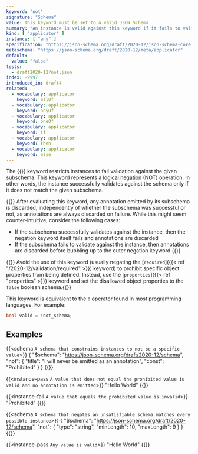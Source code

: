 ```yaml
---
keyword: "not"
signature: "Schema"
value: This keyword must be set to a valid JSON Schema
summary: "An instance is valid against this keyword if it fails to validate successfully against the schema defined by this keyword."
kind: [ "applicator" ]
instance: [ "any" ]
specification: "https://json-schema.org/draft/2020-12/json-schema-core.html#section-10.2.1.4"
metaschema: "https://json-schema.org/draft/2020-12/meta/applicator"
default:
  value: "false"
tests:
  - draft2020-12/not.json
index: -9997
introduced_in: draft4
related:
  - vocabulary: applicator
    keyword: allOf
  - vocabulary: applicator
    keyword: anyOf
  - vocabulary: applicator
    keyword: oneOf
  - vocabulary: applicator
    keyword: if
  - vocabulary: applicator
    keyword: then
  - vocabulary: applicator
    keyword: else
---
```


The {{<link keyword="not" vocabulary="applicator">}} keyword restricts
instances to fail validation against the given subschema. This keyword
represents a [logical negation](https://en.wikipedia.org/wiki/Negation) (NOT)
operation. In other words, the instance successfully validates against the
schema only if it does not match the given subschema.

{{<learning-more>}} After evaluating this keyword, any annotation emitted by
its subschema is discarded, independently of whether the subschema was
successful or not, as annotations are always discarded on failure. While this
might seem counter-intuitive, consider the following cases:

- If the subschema successfully validates against the instance, then the
  negation keyword itself fails and annotations are discarded
- If the subschema fails to validate against the instance, then annotations are
  discarded before bubbling up to the outer negation keyword
{{</learning-more>}}

{{<best-practice>}} Avoid the use of this keyword (usually negating the
[`required`]({{< ref "/2020-12/validation/required" >}}) keyword) to prohibit
specific object properties from being defined. Instead, use the
[`properties`]({{< ref "properties" >}}) keyword and set the disallowed object
properties to the `false` boolean schema.{{</best-practice>}}

This keyword is equivalent to the `!` operator found in most programming
languages. For example:

```c
bool valid = !not_schema;
```

## Examples

{{<schema `A schema that constrains instances to not be a specific value`>}}
{
  "$schema": "https://json-schema.org/draft/2020-12/schema",
  "not": {
    "title": "I will never be emitted as an annotation",
    "const": "Prohibited"
  }
}
{{</schema>}}

{{<instance-pass `A value that does not equal the prohibited value is valid and no annotation is emitted`>}}
"Hello World"
{{</instance-pass>}}

{{<instance-fail `A value that equals the prohibited value is invalid`>}}
"Prohibited"
{{</instance-fail>}}

{{<schema `A schema that negates an unsatisfiable schema matches every possible instance`>}}
{
  "$schema": "https://json-schema.org/draft/2020-12/schema",
  "not": {
    "type": "string",
    "minLength": 10,
    "maxLength": 9
  }
}
{{</schema>}}

{{<instance-pass `Any value is valid`>}}
"Hello World"
{{</instance-pass>}}

